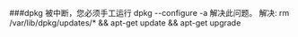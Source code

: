 ###dpkg 被中断，您必须手工运行 dpkg --configure -a 解决此问题。
解决:  rm /var/lib/dpkg/updates/* && apt-get update &&  apt-get upgrade
